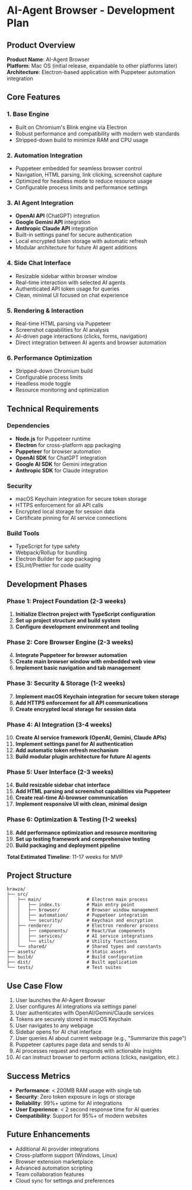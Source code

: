 # AI-Agent Browser - Development Plan

## Product Overview
**Product Name**: AI-Agent Browser  
**Platform**: Mac OS (initial release, expandable to other platforms later)  
**Architecture**: Electron-based application with Puppeteer automation integration

## Core Features

### 1. Base Engine
- Built on Chromium's Blink engine via Electron
- Robust performance and compatibility with modern web standards
- Stripped-down build to minimize RAM and CPU usage

### 2. Automation Integration
- Puppeteer embedded for seamless browser control
- Navigation, HTML parsing, link clicking, screenshot capture
- Optimized for headless mode to reduce resource usage
- Configurable process limits and performance settings

### 3. AI Agent Integration
- **OpenAI API** (ChatGPT) integration
- **Google Gemini API** integration  
- **Anthropic Claude API** integration
- Built-in settings panel for secure authentication
- Local encrypted token storage with automatic refresh
- Modular architecture for future AI agent additions

### 4. Side Chat Interface
- Resizable sidebar within browser window
- Real-time interaction with selected AI agents
- Authenticated API token usage for queries
- Clean, minimal UI focused on chat experience

### 5. Rendering & Interaction
- Real-time HTML parsing via Puppeteer
- Screenshot capabilities for AI analysis
- AI-driven page interactions (clicks, forms, navigation)
- Direct integration between AI agents and browser automation

### 6. Performance Optimization
- Stripped-down Chromium build
- Configurable process limits
- Headless mode toggle
- Resource monitoring and optimization

## Technical Requirements

### Dependencies
- **Node.js** for Puppeteer runtime
- **Electron** for cross-platform app packaging
- **Puppeteer** for browser automation
- **OpenAI SDK** for ChatGPT integration
- **Google AI SDK** for Gemini integration
- **Anthropic SDK** for Claude integration

### Security
- macOS Keychain integration for secure token storage
- HTTPS enforcement for all API calls
- Encrypted local storage for session data
- Certificate pinning for AI service connections

### Build Tools
- TypeScript for type safety
- Webpack/Rollup for bundling
- Electron Builder for app packaging
- ESLint/Prettier for code quality

## Development Phases

### Phase 1: Project Foundation (2-3 weeks)
1. **Initialize Electron project with TypeScript configuration**
2. **Set up project structure and build system**
3. **Configure development environment and tooling**

### Phase 2: Core Browser Engine (2-3 weeks)
4. **Integrate Puppeteer for browser automation**
5. **Create main browser window with embedded web view**
6. **Implement basic navigation and tab management**

### Phase 3: Security & Storage (1-2 weeks)
7. **Implement macOS Keychain integration for secure token storage**
8. **Add HTTPS enforcement for all API communications**
9. **Create encrypted local storage for session data**

### Phase 4: AI Integration (3-4 weeks)
10. **Create AI service framework (OpenAI, Gemini, Claude APIs)**
11. **Implement settings panel for AI authentication**
12. **Add automatic token refresh mechanism**
13. **Build modular plugin architecture for future AI agents**

### Phase 5: User Interface (2-3 weeks)
14. **Build resizable sidebar chat interface**
15. **Add HTML parsing and screenshot capabilities via Puppeteer**
16. **Create real-time AI-browser communication**
17. **Implement responsive UI with clean, minimal design**

### Phase 6: Optimization & Testing (1-2 weeks)
18. **Add performance optimization and resource monitoring**
19. **Set up testing framework and comprehensive testing**
20. **Build packaging and deployment pipeline**

**Total Estimated Timeline**: 11-17 weeks for MVP

## Project Structure
```
brawza/
├── src/
│   ├── main/                 # Electron main process
│   │   ├── index.ts          # Main entry point
│   │   ├── browser/          # Browser window management
│   │   ├── automation/       # Puppeteer integration
│   │   └── security/         # Keychain and encryption
│   ├── renderer/             # Electron renderer process
│   │   ├── components/       # React/Vue components
│   │   ├── services/         # AI service integrations
│   │   └── utils/            # Utility functions
│   └── shared/               # Shared types and constants
├── assets/                   # Static assets
├── build/                    # Build configuration
├── dist/                     # Built application
└── tests/                    # Test suites
```

## Use Case Flow
1. User launches the AI-Agent Browser
2. User configures AI integrations via settings panel
3. User authenticates with OpenAI/Gemini/Claude services
4. Tokens are securely stored in macOS Keychain
5. User navigates to any webpage
6. Sidebar opens for AI chat interface
7. User queries AI about current webpage (e.g., "Summarize this page")
8. Puppeteer captures page data and sends to AI
9. AI processes request and responds with actionable insights
10. AI can instruct browser to perform actions (clicks, navigation, etc.)

## Success Metrics
- **Performance**: < 200MB RAM usage with single tab
- **Security**: Zero token exposure in logs or storage
- **Reliability**: 99%+ uptime for AI integrations
- **User Experience**: < 2 second response time for AI queries
- **Compatibility**: Support for 95%+ of modern websites

## Future Enhancements
- Additional AI provider integrations
- Cross-platform support (Windows, Linux)
- Browser extension marketplace
- Advanced automation scripting
- Team collaboration features
- Cloud sync for settings and preferences